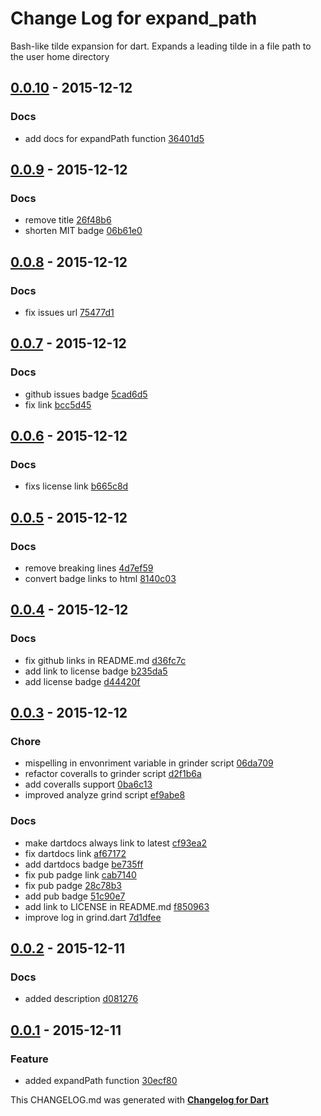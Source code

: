 # Change Log for expand_path
Bash-like tilde expansion for dart. Expands a leading tilde in a file path to the user home directory

## [0.0.10](http://github.com/kasperpeulen/expand_path.dart/compare/0.0.9...0.0.10) - 2015-12-12

### Docs
* add docs for expandPath function [36401d5](https://github.com/kasperpeulen/expand_path.dart/commit/36401d59f366a5e657abd84012621c292757e124)

## [0.0.9](http://github.com/kasperpeulen/expand_path.dart/compare/0.0.8...0.0.9) - 2015-12-12

### Docs
* remove title [26f48b6](https://github.com/kasperpeulen/expand_path.dart/commit/26f48b66b12ae9e6111bac3f8144295ee4f0e4c0)
* shorten MIT badge [06b61e0](https://github.com/kasperpeulen/expand_path.dart/commit/06b61e0a7dbd049e3523c5c1c12f9daac7769227)

## [0.0.8](http://github.com/kasperpeulen/expand_path.dart/compare/0.0.7...0.0.8) - 2015-12-12

### Docs
* fix issues url [75477d1](https://github.com/kasperpeulen/expand_path.dart/commit/75477d1c1b29fafbeca4adcdbb316e068ba03a8a)

## [0.0.7](http://github.com/kasperpeulen/expand_path.dart/compare/0.0.6...0.0.7) - 2015-12-12

### Docs
* github issues badge [5cad6d5](https://github.com/kasperpeulen/expand_path.dart/commit/5cad6d572fd6fc33dfcda7e7f531d70d4e576c5b)
* fix link [bcc5d45](https://github.com/kasperpeulen/expand_path.dart/commit/bcc5d4574cf782cb824f771f3062f3c9673d9fc8)

## [0.0.6](http://github.com/kasperpeulen/expand_path.dart/compare/0.0.5...0.0.6) - 2015-12-12

### Docs
* fixs license link [b665c8d](https://github.com/kasperpeulen/expand_path.dart/commit/b665c8d2daa27f81a9167f3d67b7d0f3abbb4354)

## [0.0.5](http://github.com/kasperpeulen/expand_path.dart/compare/0.0.4...0.0.5) - 2015-12-12

### Docs
* remove breaking lines [4d7ef59](https://github.com/kasperpeulen/expand_path.dart/commit/4d7ef59cac57157f281153cd66851f1214e34f90)
* convert badge links to html [8140c03](https://github.com/kasperpeulen/expand_path.dart/commit/8140c033ed2259e9cfce01a3667e8fdf54427ddd)

## [0.0.4](http://github.com/kasperpeulen/expand_path.dart/compare/0.0.3...0.0.4) - 2015-12-12

### Docs
* fix github links in README.md [d36fc7c](https://github.com/kasperpeulen/expand_path.dart/commit/d36fc7cc02c9e4496b05fd08085a14871c7848da)
* add link to license badge [b235da5](https://github.com/kasperpeulen/expand_path.dart/commit/b235da562f11e58d951ac822df0e59608f29ca0f)
* add license badge [d44420f](https://github.com/kasperpeulen/expand_path.dart/commit/d44420f766a298c59f4f9433d77f4b66501ff768)

## [0.0.3](http://github.com/kasperpeulen/expand_path.dart/compare/0.0.2...0.0.3) - 2015-12-12

### Chore
* mispelling in envonriment variable in grinder script [06da709](https://github.com/kasperpeulen/expand_path.dart/commit/06da7091046d791f450e02365a56a155dca40ee9)
* refactor coveralls to grinder script [d2f1b6a](https://github.com/kasperpeulen/expand_path.dart/commit/d2f1b6ae94fca06ea475dc0c122772257f8e863a)
* add coveralls support [0ba6c13](https://github.com/kasperpeulen/expand_path.dart/commit/0ba6c1363761a08fef75a5fb35651c02f3370d84)
* improved analyze grind script [ef9abe8](https://github.com/kasperpeulen/expand_path.dart/commit/ef9abe8a591b610db989831c7c966f8013166752)

### Docs
* make dartdocs always link to latest [cf93ea2](https://github.com/kasperpeulen/expand_path.dart/commit/cf93ea2574893e7fb5c9879217d2b6f76fef6511)
* fix dartdocs link [af67172](https://github.com/kasperpeulen/expand_path.dart/commit/af67172cde26acae253fe1d168db643becc3f4f6)
* add dartdocs badge [be735ff](https://github.com/kasperpeulen/expand_path.dart/commit/be735ff066db9751a127d31195daaf890c36cb1e)
* fix pub padge link [cab7140](https://github.com/kasperpeulen/expand_path.dart/commit/cab7140bfbdb55aa6655f2e90bc55cca76c647d3)
* fix pub padge [28c78b3](https://github.com/kasperpeulen/expand_path.dart/commit/28c78b3848017dfa322c84e5358ec505555e646f)
* add pub badge [51c90e7](https://github.com/kasperpeulen/expand_path.dart/commit/51c90e75841a384006b2ed46cbecc0a9a4c4cb29)
* add link to LICENSE in README.md [f850963](https://github.com/kasperpeulen/expand_path.dart/commit/f8509630b2fb186d5c6c3a324ca42427cfeb4589)
* improve log in grind.dart [7d1dfee](https://github.com/kasperpeulen/expand_path.dart/commit/7d1dfee5d96aecbba2dc3b1de8a7c22457d73408)

## [0.0.2](http://github.com/kasperpeulen/expand_path.dart/compare/0.0.1...0.0.2) - 2015-12-11

### Docs
* added description [d081276](https://github.com/kasperpeulen/expand_path.dart/commit/d08127697f4826699b290bf78c56b93a34f72dcf)

## [0.0.1](http://github.com/kasperpeulen/expand_path.dart/compare/0.0.1) - 2015-12-11

### Feature
* added expandPath function [30ecf80](https://github.com/kasperpeulen/expand_path.dart/commit/30ecf807834c9ecdefaf7b4136f63e9a3af88f86)


This CHANGELOG.md was generated with [**Changelog for Dart**](https://pub.dartlang.org/packages/changelog)
